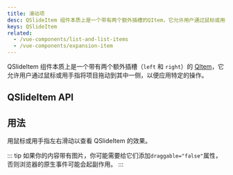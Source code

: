 ```yaml
---
title: 滑动项
desc: QSlideItem 组件本质上是一个带有两个额外插槽的QItem，它允许用户通过鼠标或用手指将项目拖动到其中一侧，以便应用特定的操作。
keys: QSlideItem
related:
  - /vue-components/list-and-list-items
  - /vue-components/expansion-item
---
```


QSlideItem 组件本质上是一个带有两个额外插槽（`left` 和 `right`）的 [QItem](/vue-components/list-and-list-items)，它允许用户通过鼠标或用手指将项目拖动到其中一侧，以便应用特定的操作。

## QSlideItem API

<doc-api file="QSlideItem" />

## 用法

用鼠标或用手指左右滑动以查看 QSlideItem 的效果。

::: tip
如果你的内容带有图片，你可能需要给它们添加`draggable="false"`属性，否则浏览器的原生事件可能会起副作用。
:::

<doc-example title="基础" file="QSlideItem/Basic" />

<doc-example title="垂直的" file="QSlideItem/Vertical" />

<doc-example title="自定义颜色" file="QSlideItem/CustomColors" />

<doc-example title="滑动时自定义" file="QSlideItem/CustomizeSlide" />

<doc-example title="只有一边可滑或都不可滑" file="QSlideItem/OneSided" />
